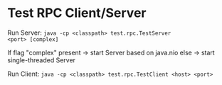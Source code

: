 # Test RPC Client/Server


Run Server: <code>java -cp &lt;classpath&gt; test.rpc.TestServer &lt;port&gt; [complex]</code>
<p>
If flag "complex" present -> start Server based on java.nio
else -> start single-threaded Server
</p>
Run Client: <code>java -cp &lt;classpath&gt; test.rpc.TestClient &lt;host&gt; &lt;port&gt;</code>
